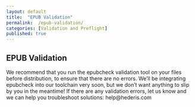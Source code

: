 ```yaml
---
layout: default
title:  "EPUB Validation"
permalink:  /epub-validation/
categories: [Validation and Preflight]
published: true
---
```


<section data-type="chapter" class="hsecchapter" data-hederis-type="hsecchapter" id="epub-validation" data-pi-attrs="id: epub-validation" role="doc-chapter" title="EPUB Validation"><h1 data-hederis-type="hblkchaptitle" class="hblkchaptitle" id="phSWDUFLK">EPUB Validation</h1>
    <p class="hblkp" data-hederis-type="hblkp" id="pWxxVs8Ru">We recommend that you run the epubcheck validation tool on your files before distribution, to ensure that there are no errors. We&#8217;ll be integrating epubcheck into our toolchain very soon, but we don&#8217;t want anything to slip by you in the meantime! If there are any validation errors, let us know and we can help you troubleshoot solutions: help@hederis.com</p>
    </section>
    